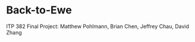 Back-to-Ewe
===========

ITP 382 Final Project: Matthew Pohlmann, Brian Chen, Jeffrey Chau, David Zhang
